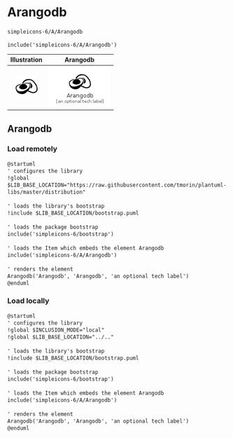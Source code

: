 # Arangodb


```text
simpleicons-6/A/Arangodb
```

```text
include('simpleicons-6/A/Arangodb')
```



| Illustration | Arangodb |
| :---: | :---: |
| ![illustration for Illustration](../../simpleicons-6/A/Arangodb.png) | ![illustration for Arangodb](../../simpleicons-6/A/Arangodb.Local.png) |




## Arangodb

### Load remotely
```plantuml
@startuml
' configures the library
!global $LIB_BASE_LOCATION="https://raw.githubusercontent.com/tmorin/plantuml-libs/master/distribution"

' loads the library's bootstrap
!include $LIB_BASE_LOCATION/bootstrap.puml

' loads the package bootstrap
include('simpleicons-6/bootstrap')

' loads the Item which embeds the element Arangodb
include('simpleicons-6/A/Arangodb')

' renders the element
Arangodb('Arangodb', 'Arangodb', 'an optional tech label')
@enduml
```

### Load locally
```plantuml
@startuml
' configures the library
!global $INCLUSION_MODE="local"
!global $LIB_BASE_LOCATION="../.."

' loads the library's bootstrap
!include $LIB_BASE_LOCATION/bootstrap.puml

' loads the package bootstrap
include('simpleicons-6/bootstrap')

' loads the Item which embeds the element Arangodb
include('simpleicons-6/A/Arangodb')

' renders the element
Arangodb('Arangodb', 'Arangodb', 'an optional tech label')
@enduml
```

